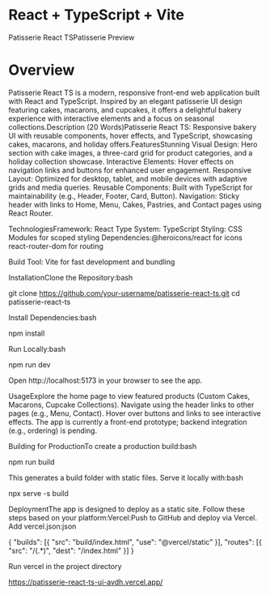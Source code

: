 # React + TypeScript + Vite

Patisserie React TSPatisserie Preview

# Overview
Patisserie React TS is a modern, responsive front-end web application built with React and TypeScript. Inspired by an elegant patisserie UI design featuring cakes, macarons, and cupcakes, it offers a delightful bakery experience with interactive elements and a focus on seasonal collections.Description (20 Words)Patisserie React TS: Responsive bakery UI with reusable components, hover effects, and TypeScript, showcasing cakes, macarons, and holiday offers.FeaturesStunning Visual Design: Hero section with cake images, a three-card grid for product categories, and a holiday collection showcase.
Interactive Elements: Hover effects on navigation links and buttons for enhanced user engagement.
Responsive Layout: Optimized for desktop, tablet, and mobile devices with adaptive grids and media queries.
Reusable Components: Built with TypeScript for maintainability (e.g., Header, Footer, Card, Button).
Navigation: Sticky header with links to Home, Menu, Cakes, Pastries, and Contact pages using React Router.

TechnologiesFramework: React
Type System: TypeScript
Styling: CSS Modules for scoped styling
Dependencies:@heroicons/react for icons
react-router-dom for routing

Build Tool: Vite for fast development and bundling

InstallationClone the Repository:bash

git clone https://github.com/your-username/patisserie-react-ts.git
cd patisserie-react-ts

Install Dependencies:bash

npm install

Run Locally:bash

npm run dev

Open http://localhost:5173 in your browser to see the app.

UsageExplore the home page to view featured products (Custom Cakes, Macarons, Cupcake Collections).
Navigate using the header links to other pages (e.g., Menu, Contact).
Hover over buttons and links to see interactive effects.
The app is currently a front-end prototype; backend integration (e.g., ordering) is pending.

Building for ProductionTo create a production build:bash

npm run build

This generates a build folder with static files. Serve it locally with:bash

npx serve -s build

DeploymentThe app is designed to deploy as a static site. Follow these steps based on your platform:Vercel:Push to GitHub and deploy via Vercel. Add vercel.json:json

{
  "builds": [{ "src": "build/index.html", "use": "@vercel/static" }],
  "routes": [{ "src": "/(.*)", "dest": "/index.html" }]
}

Run vercel in the project directory

https://patisserie-react-ts-ui-avdh.vercel.app/
